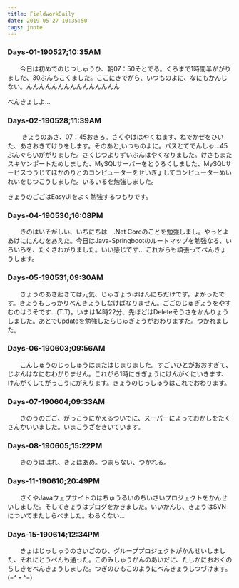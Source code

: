 ```yaml
---
title: FieldworkDaily
date: 2019-05-27 10:35:50
tags: jnote
---
```

### Days-01-190527;10:35AM
&emsp;&emsp;今日は初めでのじつしゅうひ、朝07：50そとでる。くろまで1時間半ががりました、30ぶんちこくました。ここにきでがら、いつものよに、なにもかんじない。んんんんんんんんんんんんんんん

べんきょしよ…

### Days-02-190528;11:39AM
&emsp;&emsp; きょうのあさ、07：45おきろ。さくやははやくねます、ねでかぜをひいた、あさおきてけりをします。そのあと,いつものよに。バスとてでんしゃ…45ぶんぐらいががりました。さくじつよりずいぶんはやくなりました。けさもまたスキヤンポートためしました、MySQLサーバーをとうろくしました、MySQLサービスつうじてほかのりとのコンピューターをせいぎょしてコンピューターめいれいをじつこうしました。いるいるを勉強しました。

きょうのごごはEasyUIをよく勉強するつもりです。
<!-- more -->
### Days-04-190530;16:08PM
&emsp;&emsp;きのはいそがしい、いちにちは　.Net Coreのことを勉強しまし。やっとよあけににんむをあえた。今日はJava-Springbootのルートマップを勉強なる、いろいろを、たくさわがりました。いい感じです…
これがらも頑張ってべんきょうします。

### Days-05-190531;09:30AM
&emsp;&emsp;きょうのあさ起きては元気、じゅぎょうははんにちだけです。よかったです。きょうもしっかりべんきょうしなけばなりません。ごごのじゅぎょうをやすむのはうそです…(T.T)。いまは14時22分、先ほどはDeleteそうさをかんりょうしました。あとでUpdateを勉強したらじゅぎょうがおわりますた。つかれました。

### Days-06-190603;09:56AM
&emsp;&emsp;こんしゅうのじっしゅうはまたはじまりました。すごいひとがおおすぎて、じぶんはなにむわがりません。これがら1時にきぎょうにけんがくにいきます、けんがくしてがっこうにがえります。きょうのじっしゅうはこれでおわります。

### Days-07-190604;09:33AM
&emsp;&emsp;きのうのごご、がっこうにかえるついでに、スーパーによっておかしをたくさんかいいました。いまこうざをきいています。

### Days-08-190605;15:22PM
&emsp;&emsp;きのうははれ、きょはあめ。つまらない、つかれる。

### Days-11-190610;20:49PM
&emsp;&emsp;さくやJavaウェブサイトのはちゅうるいのちいさいプロジェクトをかんせいしました。そしてきょうはブログをかきました。いいかんじ、きょうはSVNについてまたしらべました。わるくない...

### Days-15-190614;12:34PM
&emsp;&emsp;きょはじっしゅうのさいごのひ、グループプロジェクトがかんせいしました、それにとうべんも通った。このみしゅうがんのあいだに、たしかにおおくのちしきをべんきょうしました。つぎのひもこのようにべんきょうしつづけます。(=^・^=)